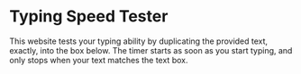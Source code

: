 # Typing Speed Tester
This website tests your typing ability by duplicating the provided text, exactly, into the box below.
The timer starts as soon as you start typing, and only stops when your text matches the text box.
